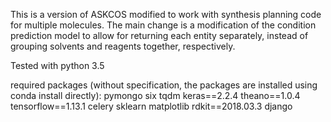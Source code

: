 This is a version of ASKCOS modified to work with synthesis planning code for multiple molecules. The main change is a modification of the condition prediction model to allow for returning each entity separately, instead of grouping solvents and reagents together, respectively.

Tested with python 3.5

required packages (without specification, the packages are installed using conda install directly):
pymongo
six
tqdm
keras==2.2.4
theano==1.0.4
tensorflow==1.13.1
celery
sklearn
matplotlib
rdkit==2018.03.3
django


